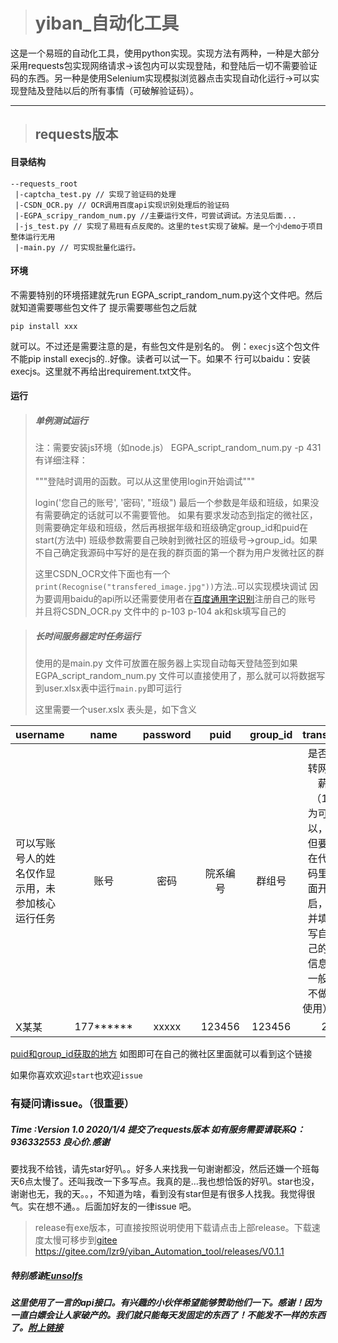 ># yiban_自动化工具

这是一个易班的自动化工具，使用python实现。实现方法有两种，一种是大部分采用requests包实现网络请求->该包内可以实现登陆，和登陆后一切不需要验证码的东西。另一种是使用Selenium实现模拟浏览器点击实现自动化运行->可以实现登陆及登陆以后的所有事情（可破解验证码）。

---
>## requests版本
#### 目录结构
```
--requests_root
 |-captcha_test.py // 实现了验证码的处理
 |-CSDN_OCR.py // OCR调用百度api实现识别处理后的验证码
 |-EGPA_scripy_random_num.py //主要运行文件，可尝试调试。方法见后面...
 |-js_test.py // 实现了易班有点反爬的。这里的test实现了破解。是一个小demo于项目整体运行无用
 |-main.py // 可实现批量化运行。
```

#### 环境
不需要特别的环境搭建就先run  EGPA_script_random_num.py这个文件吧。然后就知道需要哪些包文件了
提示需要哪些包之后就

`pip install xxx`

就可以。不过还是需要注意的是，有些包文件是别名的。
例：`execjs`这个包文件不能pip install execjs的..好像。读者可以试一下。如果不
行可以baidu：安装execjs。这里就不再给出requirement.txt文件。


#### 运行
> ##### 单例测试运行
> 注：需要安装js环境（如node.js）
> EGPA_script_random_num.py -p 431有详细注释：
>
>"""登陆时调用的函数。可以从这里使用login开始调试"""
>
> login('您自己的账号', '密码', "班级")
最后一个参数是年级和班级，如果没有需要确定的话就可以不需要管他。
如果有要求发动态到指定的微社区，则需要确定年级和班级，然后再根据年级和班级确定group_id和puid在start(方法中)
班级参数需要自己映射到微社区的班级号->group_id。如果不自己确定我源码中写好的是在我的群页面的第一个群为用户发微社区的群
>
>这里CSDN_OCR文件下面也有一个`print(Recognise("transfered_image.jpg"))`方法..可以实现模块调试
因为要调用baidu的api所以还需要使用者在[百度通用字识别](https://ai.baidu.com/tech/ocr/general)注册自己的账号
并且将CSDN_OCR.py 文件中的 p-103 p-104 ak和sk填写自己的

> ##### 长时间服务器定时任务运行
> 使用的是main.py 文件可放置在服务器上实现自动每天登陆签到如果EGPA_script_random_num.py
文件可以直接使用了，那么就可以将数据写到user.xlsx表中运行`main.py`即可运行
>
>这里需要一个user.xslx 表头是，如下含义

username|name|password|puid|group_id|trans
---|:--:|:--:|:--:|:--:|---:
可以写账号人的姓名仅作显示用，未参加核心运行任务|账号|密码|院系编号|群组号|是否转网薪（1为可以，但要在代码里面开启，并填写自己的信息一般不做使用）
X某某|177******|xxxxx|123456|123456|2

[puid和group_id获取的地方](puid_groupid.png)
如图即可在自己的微社区里面就可以看到这个链接

如果你喜欢欢迎`start`也欢迎`issue`
### 有疑问请issue。（很重要）
##### Time :Version 1.0 2020/1/4 提交了requests版本  如有服务需要请联系Q：936332553 良心价.感谢
要找我不给钱，请先star好叭。。好多人来找我一句谢谢都没，然后还嫌一个班每天6点太慢了。还叫我改一下多写点。我真的是...我也想恰饭的好叭。star也没，谢谢也无，我的天。。，不知道为啥，看到没有star但是有很多人找我。我觉得很气。实在想不通。。后面加好友的一律issue 吧。

> release有exe版本，可直接按照说明使用下载请点击上部release。下载速度太慢可移步到[gitee]("https://gitee.com/lzr9/yiban_Automation_tool/releases/V0.1.1")
https://gitee.com/lzr9/yiban_Automation_tool/releases/V0.1.1

##### 特别感谢[Eunsolfs](https://github.com/Eunsolfs "Eunsolfs的GitHub")
##### 这里使用了一言的api接口。有兴趣的小伙伴希望能够赞助他们一下。感谢！因为一直白嫖会让人家破产的。我们就只能每天发固定的东西了！不能发不一样的东西了。[附上链接]("https://hitokoto.cn/")
